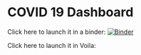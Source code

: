 # COVID 19 Dashboard
Click here to launch it in a binder: 
[![Binder](https://mybinder.org/badge_logo.svg)](https://mybinder.org/v2/gh/Haibo93/COVID_Dashboard/HEAD)

Click here to launch it in Voila:

